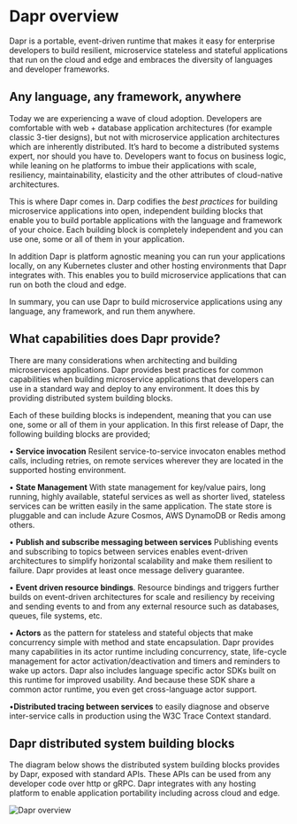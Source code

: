 
# Dapr overview

Dapr is a portable, event-driven runtime that makes it easy for enterprise developers to build resilient, microservice stateless and stateful applications that run on the cloud and edge and embraces the diversity of languages and developer frameworks. 


## Any language, any framework, anywhere

Today we are experiencing a wave of cloud adoption. Developers are comfortable with web + database application architectures (for example classic 3-tier designs), but not with microservice application architectures which are inherently distributed. It’s hard to become a distributed systems expert, nor should you have to. Developers want to focus on business logic, while leaning on he platforms to imbue their applications with scale, resiliency, maintainability, elasticity and the other attributes of cloud-native architectures.

This is where Dapr comes in. Darp codifies the *best practices* for building microservice applications into open, independent building blocks that enable you to build portable applications with the language and framework of your choice. Each building block is completely independent and you can use one, some or all of them in your application.

In addition Dapr is platform agnostic meaning you can run your applications locally, on any Kubernetes cluster and other hosting environments that Dapr integrates with. This enables you to build microservice applications that can run on both the cloud and edge. 

In summary, you can use Dapr to build microservice applications using any language, any framework, and run them anywhere.

## What capabilities does Dapr provide?

There are many considerations when architecting and building microservices applications. Dapr provides best practices for common capabilities when building microservice applications that developers can use in a standard way and deploy to any environment. It does this by providing distributed system building blocks.

Each of these building blocks is independent, meaning that you can use one, some or all of them in your application.  In this first release of Dapr, the following building blocks are provided;

• **Service invocation** Resilent service-to-service invocaton enables method calls, including retries, on remote services wherever they are located in the supported hosting environment.

• **State Management** With state management for key/value pairs, long running, highly available, stateful services as well as shorter lived, stateless services can be written easily in the same application. The state store is pluggable and can include Azure Cosmos, AWS DynamoDB or Redis among  others.

• **Publish and subscribe messaging between services** Publishing events and subscribing to topics between services enables event-driven architectures to simplify horizontal scalability and make them resilient to failure. Dapr provides at least once message delivery guarantee.

• **Event driven resource bindings**. Resource bindings and triggers further builds on event-driven architectures for scale and resiliency by receiving and sending events to and from any external resource such as databases, queues, file systems, etc.

• **Actors** as the pattern for stateless and stateful objects that make concurrency simple with method and state encapsulation. Dapr provides many capabilities in its actor runtime including concurrency, state, life-cycle management for actor activation/deactivation and timers and reminders to wake up actors. Dapr also includes language specific actor SDKs built on this runtime for improved usability. And because these SDK share a common actor runtime, you even get cross-language actor support.  

•**Distributed tracing between services** to easily diagnose and observe inter-service calls in production using the W3C Trace Context standard.

## Dapr distributed system building blocks 

The diagram below shows the distributed system building blocks provides by Dapr, exposed with standard APIs. These APIs can be used from any developer code over http or gRPC. Dapr integrates with any hosting platform to enable application portability including across cloud and edge.

![Dapr overview](images/overview.png)
